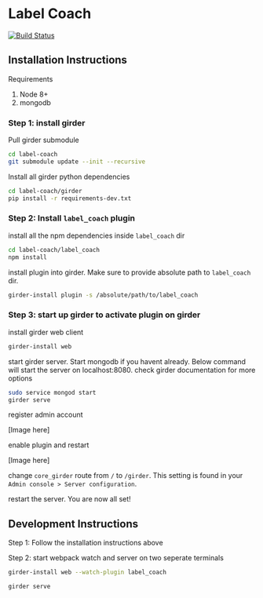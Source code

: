 # Label Coach

[![Build Status](https://travis-ci.org/chaitanya2334/label-coach.svg?branch=master)](https://travis-ci.org/chaitanya2334/label-coach)

## Installation Instructions

Requirements
1. Node 8+
2. mongodb

### Step 1: install girder

Pull girder submodule
```bash
cd label-coach
git submodule update --init --recursive
```
Install all girder python dependencies
```bash
cd label-coach/girder
pip install -r requirements-dev.txt
```

### Step 2: Install `label_coach` plugin

install all the npm dependencies inside `label_coach` dir
```bash
cd label-coach/label_coach
npm install
```

install plugin into girder. Make sure to provide absolute path to `label_coach` dir.
```bash
girder-install plugin -s /absolute/path/to/label_coach
```

### Step 3: start up girder to activate plugin on girder

install girder web client
```bash
girder-install web
```

start girder server. Start mongodb if you havent already. Below command will start the server on localhost:8080. check girder documentation 
for more options
```bash
sudo service mongod start
girder serve
```

register admin account 

[Image here]

enable plugin and restart

[Image here]

change `core_girder` route from `/` to `/girder`. This setting is found in your `Admin console > Server configuration`.

restart the server. You are now all set!

## Development Instructions

Step 1: Follow the installation instructions above 

Step 2: start webpack watch and server on two seperate terminals
```bash
girder-install web --watch-plugin label_coach 
```

```bash
girder serve
```

